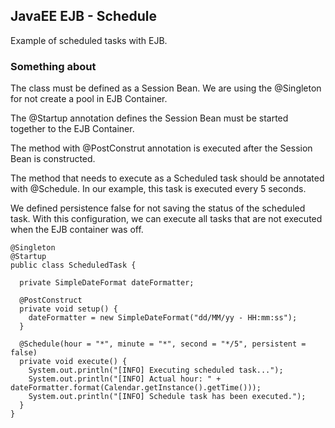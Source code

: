 ## JavaEE EJB - Schedule
Example of scheduled tasks with EJB. 

### Something about 
The class must be defined as a Session Bean. We are using the @Singleton for not create a pool in EJB Container.

The @Startup annotation defines the Session Bean must be started together to the EJB Container.

The method with @PostConstrut annotation is executed after the Session Bean is constructed.

The method that needs to execute as a Scheduled task should be annotated with @Schedule. In our example, this task is executed every 5 seconds. 

We defined persistence false for not saving the status of the scheduled task. With this configuration, we can execute all tasks that are not executed when the EJB container was off. 

```
@Singleton
@Startup
public class ScheduledTask {

  private SimpleDateFormat dateFormatter;

  @PostConstruct
  private void setup() {
    dateFormatter = new SimpleDateFormat("dd/MM/yy - HH:mm:ss");
  }

  @Schedule(hour = "*", minute = "*", second = "*/5", persistent = false)
  private void execute() {
    System.out.println("[INFO] Executing scheduled task...");
    System.out.println("[INFO] Actual hour: " + dateFormatter.format(Calendar.getInstance().getTime()));
    System.out.println("[INFO] Schedule task has been executed.");
  }
}

```